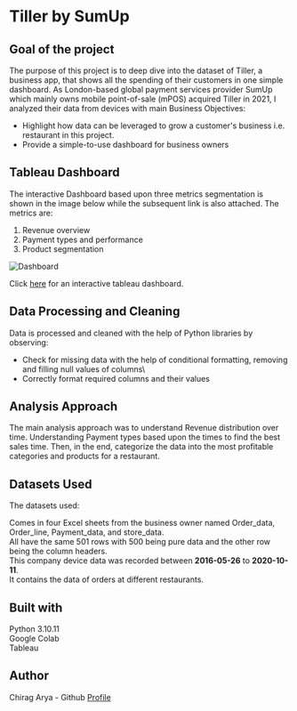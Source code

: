 # Tiller by SumUp
## Goal of the project
The purpose of this project is to deep dive into the dataset of Tiller, a business app, that shows all the spending of their customers in one simple dashboard. As London-based global payment services provider SumUp which mainly owns mobile point-of-sale (mPOS) acquired Tiller in 2021, I analyzed their data from devices with main Business Objectives:
- Highlight how data can be leveraged to grow a customer's business i.e. restaurant in this project.
- Provide a simple-to-use dashboard for business owners

## Tableau Dashboard
The interactive Dashboard based upon three metrics segmentation is shown in the image below while the subsequent link is also attached. The metrics are:
1. Revenue overview
2. Payment types and performance
3. Product segmentation

![Dashboard](Media/Dashboard.png)

Click [here](https://public.tableau.com/app/profile/usama.zafar.qureshi/viz/Tiller/Dashboard1) for an interactive tableau dashboard.

## Data Processing and Cleaning
Data is processed and cleaned with the help of Python libraries by observing:

- Check for missing data with the help of conditional formatting, removing and filling null values of columns\
- Correctly format required columns and their values

## Analysis Approach
The main analysis approach was to understand Revenue distribution over time. Understanding Payment types based upon the times to find the best sales time. Then, in the end, categorize the data into the most profitable categories and products for a restaurant.

## Datasets Used
The datasets used:

Comes in four Excel sheets from the business owner named Order_data, Order_line, Payment_data, and store_data.\
All have the same 501 rows with 500 being pure data and the other row being the column headers.\
This company device data was recorded between **2016-05-26** to **2020-10-11**.\
It contains the data of orders at different restaurants.

## Built with
Python 3.10.11\
Google Colab\
Tableau

## Author
Chirag Arya - Github [Profile](https://github.com/AryaChirag)
